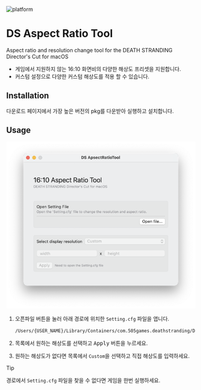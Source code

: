 
![platform](https://img.shields.io/badge/platform-macOS-blue)
# DS Aspect Ratio Tool
Aspect ratio and resolution change tool for the DEATH STRANDING Director's Cut for macOS
 - 게임에서 지원하지 않는 16:10 화면비의 다양한 해상도 프리셋을 지원합니다.
 - 커스텀 설정으로 다양한 커스텀 해상도를 적용 할 수 있습니다.

## Installation
다운로드 페이지에서 가장 높은 버전의 pkg를 다운받아 실행하고 설치합니다.

## Usage
![app_image](Asset/app_image.png)
 1. 오픈파일 버튼을 눌러 아래 경로에 위치한 `Setting.cfg` 파일을 엽니다.
    
    ```sh
    /Users/{USER_NAME}/Library/Containers/com.505games.deathstranding/Data/Setting.cfg
    ```    
 1. 목록에서 원하는 해상도를 선택하고 <kbd>Apply</kbd> 버튼을 누르세요.
 1. 원하는 해상도가 없다면 목록에서 `Custom`을 선택하고 직접 해상도를 입력하세요.

>[!TIP]
> 경로에서 `Setting.cfg` 파일을 찾을 수 없다면 게임을 한번 실행하세요.

## 


